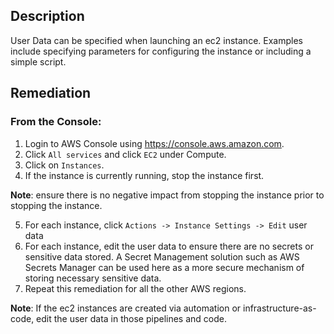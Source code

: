 ## Description

User Data can be specified when launching an ec2 instance. Examples include specifying parameters for configuring the instance or including a simple script.

## Remediation

### From the Console:

1. Login to AWS Console using https://console.aws.amazon.com.
2. Click `All services` and click `EC2` under Compute.
3. Click on `Instances`.
4. If the instance is currently running, stop the instance first.

**Note**: ensure there is no negative impact from stopping the instance prior to stopping the instance.

5. For each instance, click `Actions -> Instance Settings -> Edit` user data
6. For each instance, edit the user data to ensure there are no secrets or sensitive data stored. A Secret Management solution such as AWS Secrets Manager can be used here as a more secure mechanism of storing necessary sensitive data.
7. Repeat this remediation for all the other AWS regions.

**Note**: If the ec2 instances are created via automation or infrastructure-as-code, edit the user data in those pipelines and code.